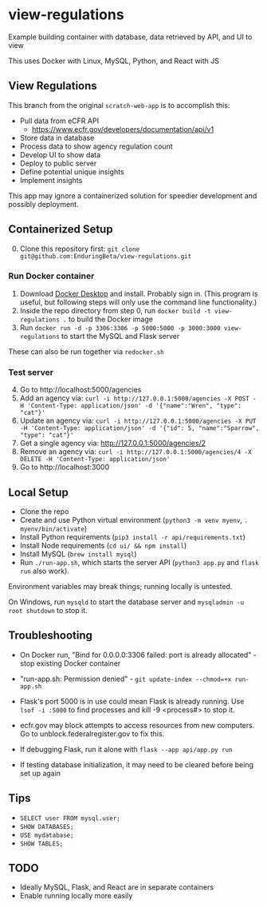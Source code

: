 # view-regulations

Example building container with database, data retrieved by API, and UI to view

This uses Docker with Linux, MySQL, Python, and React with JS

## View Regulations

This branch from the original `scratch-web-app` is to accomplish this:

* Pull data from eCFR API
    * https://www.ecfr.gov/developers/documentation/api/v1
* Store data in database
* Process data to show agency regulation count
* Develop UI to show data
* Deploy to public server
* Define potential unique insights
* Implement insights

This app may ignore a containerized solution for speedier development and possibly deployment.

## Containerized Setup

0. Clone this repository first: `git clone git@github.com:EnduringBeta/view-regulations.git`

### Run Docker container

1. Download [Docker Desktop](https://www.docker.com/) and install. Probably sign in. (This program is useful, but following steps will only use the command line functionality.)
2. Inside the repo directory from step 0, run `docker build -t view-regulations .` to build the Docker image
3. Run `docker run -d -p 3306:3306 -p 5000:5000 -p 3000:3000 view-regulations` to start the MySQL and Flask server

These can also be run together via `redocker.sh`

### Test server

4. Go to http://localhost:5000/agencies
5. Add an agency via: `curl -i http://127.0.0.1:5000/agencies -X POST -H 'Content-Type: application/json' -d '{"name":"Wren", "type": "cat"}'`
6. Update an agency via: `curl -i http://127.0.0.1:5000/agencies -X PUT -H 'Content-Type: application/json' -d '{"id": 5, "name":"Sparrow", "type": "cat"}'`
7. Get a single agency via: http://127.0.0.1:5000/agencies/2
8. Remove an agency via: `curl -i http://127.0.0.1:5000/agencies/4 -X DELETE -H 'Content-Type: application/json'`
9. Go to http://localhost:3000

## Local Setup

* Clone the repo
* Create and use Python virtual environment (`python3 -m venv myenv`, `. myenv/bin/activate`)
* Install Python requirements (`pip3 install -r api/requirements.txt`)
* Install Node requirements (`cd ui/ && npm install`)
* Install MySQL (`brew install mysql`)
* Run `./run-app.sh`, which starts the server API (`python3 app.py` and `flask run` also work).

Environment variables may break things; running locally is untested.

On Windows, run `mysqld` to start the database server and `mysqladmin -u root shutdown` to stop it.

## Troubleshooting

* On Docker run, "Bind for 0.0.0.0:3306 failed: port is already allocated" - stop existing Docker container
* "run-app.sh: Permission denied" - `git update-index --chmod=+x run-app.sh`

* Flask's port 5000 is in use could mean Flask is already running. Use `lsof -i :5000` to find processes and
  kill -9 <process#> to stop it.
* ecfr.gov may block attempts to access resources from new computers. Go to unblock.federalregister.gov to fix this.
* If debugging Flask, run it alone with `flask --app api/app.py run`
* If testing database initialization, it may need to be cleared before being set up again

## Tips

* `SELECT user FROM mysql.user;`
* `SHOW DATABASES;`
* `USE mydatabase;`
* `SHOW TABLES;`

## TODO

* Ideally MySQL, Flask, and React are in separate containers
* Enable running locally more easily
